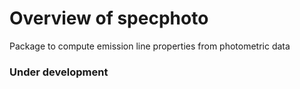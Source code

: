 # Overview of specphoto

Package to compute emission line properties from photometric data

### Under development
